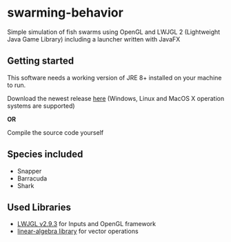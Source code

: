# swarming-behavior
Simple simulation of fish swarms using OpenGL and LWJGL 2 (Lightweight Java Game Library) including a launcher written with JavaFX

## Getting started
This software needs a working version of JRE 8+ installed on your machine to run.

Download the newest release [here](https://github.com/carlmrichter/swarming-behavior/releases) (Windows, Linux and MacOS X operation systems are supported)

**OR**

Compile the source code yourself

## Species included
- Snapper
- Barracuda
- Shark

## Used Libraries
- [LWJGL v2.9.3](http://legacy.lwjgl.org/) for Inputs and OpenGL framework
- [linear-algebra library](https://github.com/carlmrichter/linear-algebra) for vector operations
